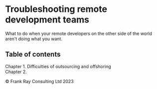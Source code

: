 # Troubleshooting remote development teams

What to do when your remote developers on the other side of the world aren't doing what you want.

## Table of contents

Chapter 1. Difficulties of outsourcing and offshoring  
Chapter 2. 

© Frank Ray Consulting Ltd 2023

